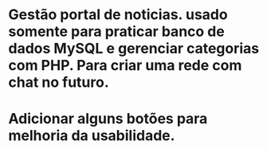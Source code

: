 # Gestão portal de noticias. usado somente para praticar banco de dados MySQL e gerenciar categorias com PHP. Para criar uma rede com chat no futuro.
# Adicionar alguns botões para melhoria da usabilidade.
